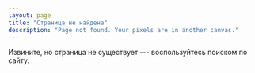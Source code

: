 ```yaml
---
layout: page
title: "Страница не найдена"
description: "Page not found. Your pixels are in another canvas."
---  
```


Извините, но страница не существует --- воспользуйтесь поиском по сайту.

<script type="text/javascript">
  var GOOG_FIXURL_LANG = 'en';
  var GOOG_FIXURL_SITE = '{{ site.url }}'
</script>
<script type="text/javascript"
  src="http://linkhelp.clients.google.com/tbproxy/lh/wm/fixurl.js">
</script>
